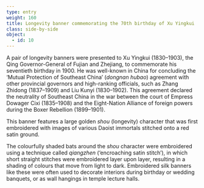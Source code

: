 ```yaml
---
type: entry
weight: 160
title: Longevity banner commemorating the 70th birthday of Xu Yingkui
class: side-by-side
object:
  - id: 10
---
```

A pair of longevity banners were presented to Xu
Yingkui (1830–1903), the Qing Governor-General of
Fujian and Zhejiang, to commemorate his seventieth
birthday in 1900. He was well-known in China
for concluding the ‘Mutual Protection of Southeast
China’ (*dongnan hubao*) agreement with other provincial
governors and high-ranking officials, such as Zhang
Zhidong (1837–1909) and Liu Kunyi (1830–1902). This
agreement declared the neutrality of Southeast China
in the war between the court of Empress Dowager Cixi
(1835–1908) and the Eight-Nation Alliance of foreign
powers during the Boxer Rebellion (1899–1901).

This banner features a large golden *shou* (longevity)
character that was first embroidered with images of various
Daoist immortals stitched onto a red satin ground.

The colourfully shaded bats around the *shou* character
were embroidered using a technique called *qiangzhen*
(‘encroaching satin stitch’), in which short straight stitches
were embroidered layer upon layer, resulting in a shading
of colours that move from light to dark. Embroidered silk
banners like these were often used to decorate interiors
during birthday or wedding banquets, or as wall hangings
in temple lecture halls.
